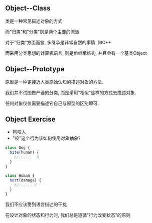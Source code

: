 ## Object--Class

类是一种常见描述对象的方式

而"归类"和"分类"则是两个主要的流派

对于"归类"方面而言, 多继承是非常自然的事情. 如C++

而采用分类思想的计算机语言, 则是单继承结构, 并且会有一个基类Object

## Object--Prototype

原型是一种更接近人类原始认知的描述对象的方法.

我们并不试图做严谨的分类, 而是采用"相似"这样的方式去描述对象.

任何对象仅仅需要描述它自己与原型的区别即可.

## Object Exercise
- 狗咬人
- "咬"这个行为该如何使用对象抽象?

```js
class Dog {
  bite(human) {
    //......  X
  }
}
```

```js
class Human {
  hurt(damage) {
    //...... √
  }
}
```

我们不应该受到语言描述的干扰

在设计对象的状态和行为时, 我们总是遵循"行为改变状态"的原则